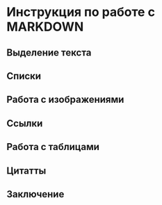 # Инструкция по работе с MARKDOWN

## Выделение текста 

## Списки 

## Работа с изображениями 

## Ссылки 

## Работа с таблицами 

## Цитатты 

## Заключение